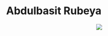 # Abdulbasit Rubeya

<p align=center>
  <img src="https://github-profile-trophy.vercel.app/?username=ibnsultan&theme=onedark&no-bg=true&column=10" />
</p>
